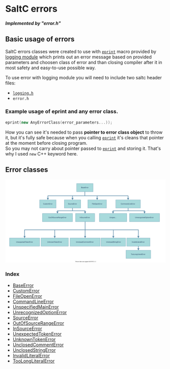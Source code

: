 # SaltC errors
##### Implemented by "error.h" 

## Basic usage of errors
SaltC errors classes were created to use with [`eprint`](<eprint-link-placeholder>) macro provided by
    [logging module](<logging-module-link-placeholder>) which prints out an error message based on provided parameters and choosen class of error and than closing compiler after it in most safety and easy-to-use possible way.

To use error with logging module you will need to include two saltc header files:
+ [`logging.h`](<logging-module-link-placeholder>)
+ `error.h`

### **Example usage of eprint and any error class.**
```cpp
eprint(new AnyErrorClass(error_parameters...));
```

How you can see it's needed to pass **pointer to error class object** to throw it,
    but it's fully safe because when you calling [`eprint`](<eprint-link-placeholder>) it's cleans that pointer at the moment before closing program.<br>
    So you may not carry about pointer passed to [`eprint`](<eprint-link-placeholder>) and storing it. That's why I used `new` C++ keyword here.


## Error classes
![Error classes diagram](../../__assets__/errors/errors.drawio.svg)

### **Index**
+ [BaseError](BaseError/README.md)
+ [CustomError](CustomError/README.md)
+ [FileOpenError](FileOpenError/README.md)
+ [CommandLineError](CommandLineError/README.md)
+ [UnspecifiedMainError](UnspecifiedMainError/README.md)
+ [UnrecognizedOptionError](UnrecognizedOptionError/README.md)
+ [SourceError](SourceError/README.md)
+ [OutOfSourceRangeError](OutOfSourceRangeError/README.md)
+ [InSourceError](InSourceError/README.md)
+ [UnexpectedTokenError](UnexpectedTokenError/README.md)
+ [UnknownTokenError](UnknownTokenError/README.md)
+ [UnclosedCommentError](UnclosedCommentError/README.md)
+ [UnclosedStringError](UnclosedStringError/README.md)
+ [InvalidLiteralError](InvalidLiteralError/README.md)
+ [TooLongLiteralError](TooLongLiteralError/README.md)
